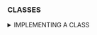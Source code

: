 <h3>CLASSES</h3>

<details>
<summary>IMPLEMENTING A CLASS</summary>

<details>
<summary><h5>Define the Class:</h5></summary>
Start by declaring the class with the class keyword, followed by the class name. Optionally, you can specify a base class if inheritance is involved. This needs to be done in a .hpp file named after the class.  

```
class MyClass {
    // Class members go here
};
```
</details>

<details>
<summary><h5>Define Data Members:</h5></summary>
Inside the class, declare the data members (variables) that represent the properties of objects of this class. These are usually declared as private to encapsulate the internal state of the class.

```
class MyClass {
private:
    int myNumber;
    std::string myString;
};
```
</details>

<details>
<summary><h5>Define Member Functions:</h5></summary>
Member functions (methods) are the operations that can be performed on objects of the class. These can include constructors, destructors, and any other custom functions.

```
class MyClass {
private:
    int myNumber;
    std::string myString;

public:
    // Constructor
    MyClass(int num, std::string str) {
        myNumber = num;
        myString = str;
    }

    // Other member functions
    void printInfo() {
        std::cout << "Number: " << myNumber << ", String: " << myString << std::endl;
    }
};
```
</details>

<details>
<summary><h5>Implement Constructor(s) and Destructor :</h5></summary>
Constructors initialize the object's data members when an object is created. Destructors clean up resources when an object is destroyed.
</details>

<details>
<summary><h5>Define Member Functions Outside the Class:</h5></summary>
For more complex functions, you may choose to define them outside the class definition. This can make the class interface (defined in the header file) cleaner.

```
class MyClass {
private:
    int myNumber;
    std::string myString;

public:
    MyClass(int num, std::string str);

    void printInfo();
};

MyClass::MyClass(int num, std::string str) {
    myNumber = num;
    myString = str;
}

void MyClass::printInfo() {
    std::cout << "Number: " << myNumber << ", String: " << myString << std::endl;
}
```
</details>

</details>
